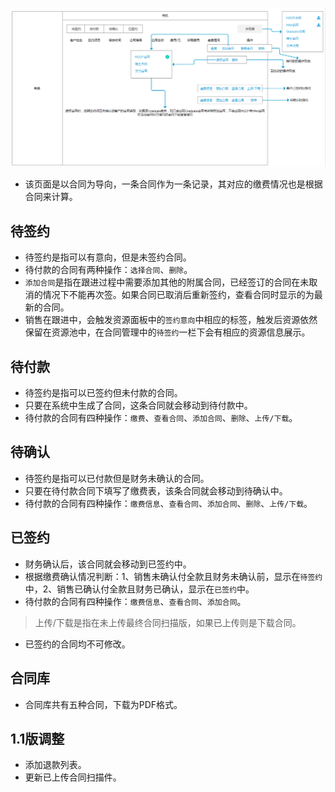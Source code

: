 ![](/assets/签约管理.png)

- 该页面是以合同为导向，一条合同作为一条记录，其对应的缴费情况也是根据合同来计算。

## 待签约

- 待签约是指可以有意向，但是未签约合同。
- 待付款的合同有两种操作：`选择合同`、`删除`。
- `添加合同`是指在跟进过程中需要添加其他的附属合同，已经签订的合同在未取消的情况下不能再次签。如果合同已取消后重新签约，查看合同时显示的为最新的合同。
- 销售在跟进中，会触发资源面板中的`签约意向`中相应的标签，触发后资源依然保留在资源池中，在合同管理中的`待签约`一栏下会有相应的资源信息展示。

## 待付款

- 待签约是指可以已签约但未付款的合同。
- 只要在系统中生成了合同，这条合同就会移动到待付款中。
- 待付款的合同有四种操作：`缴费`、`查看合同`、`添加合同`、`删除`、`上传/下载`。

## 待确认

- 待签约是指可以已付款但是财务未确认的合同。
- 只要在待付款合同下填写了缴费表，该条合同就会移动到待确认中。
- 待付款的合同有四种操作：`缴费信息`、`查看合同`、`添加合同`、`删除`、`上传/下载`。

## 已签约

- 财务确认后，该合同就会移动到已签约中。
- 根据缴费确认情况判断：1、销售未确认付全款且财务未确认前，显示在`待签约`中，2、销售已确认付全款且财务已确认，显示在`已签约`中。
- 待付款的合同有四种操作：`缴费信息`、`查看合同`、`添加合同`。
>上传/下载是指在未上传最终合同扫描版，如果已上传则是下载合同。
- 已签约的合同均不可修改。

## 合同库

- 合同库共有五种合同，下载为PDF格式。


## 1.1版调整

- 添加退款列表。
- 更新已上传合同扫描件。